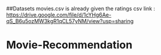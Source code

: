 ##Datasets
movies.csv is already given
the ratings csv link : https://drive.google.com/file/d/1cYHg6Ae-qS_B6u5ozMW3kgR1qCL57yNM/view?usp=sharing
# Movie-Recommendation
